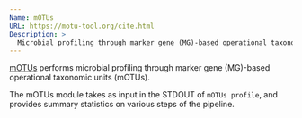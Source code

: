 ```yaml
---
Name: mOTUs
URL: https://motu-tool.org/cite.html
Description: >
  Microbial profiling through marker gene (MG)-based operational taxonomic units (mOTUs)
---
```


[mOTUs](https://github.com/brentp/mosdepth/) performs microbial profiling through marker gene (MG)-based operational taxonomic units (mOTUs).

The mOTUs module takes as input in the STDOUT of `mOTUs profile`, and provides summary statistics on various steps of the pipeline.
